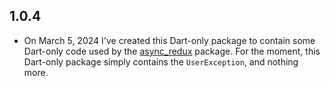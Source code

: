 ## 1.0.4

* On March 5, 2024 I've created this Dart-only package to contain some Dart-only code used by
  the [async_redux](https://pub.dev/packages/async_redux) package. For the moment, this Dart-only
  package simply contains the `UserException`, and nothing more.
